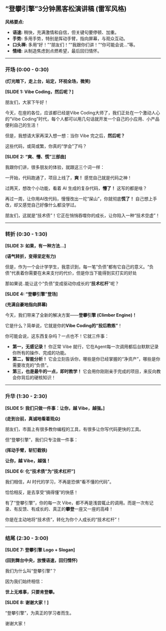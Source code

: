 ## “登攀引擎”3分钟黑客松演讲稿 (雷军风格)

**风格要点:**
- **语速:** 稍快，充满激情和自信，但关键句要停顿、加重。
- **手势:** 多用手势，特别是挥动手臂，指向屏幕，与观众互动。
- **口头禅:** 多用“好！”“朋友们！”“我跟你们讲！”“你可能会说...”等。
- **情绪:** 从制造焦虑到点燃希望，最后回归情怀。

---

### **开场 (0:00 - 0:30)**

**(灯光暗下，走上台，站定，环视全场，微笑)**

**[SLIDE 1: Vibe Coding，然后呢？]**

朋友们，大家下午好！

今天，在座的各位，应该都已经是Vibe Coding大师了，我们正处在一个激动人心的“Vibe Coding”时代，每个人都可以用几句话就开发一个自己的小应用、小产品便利自己的生活！

但是，我想请大家再深入想一想：当你 Vibe 完之后，**然后呢？**

这些代码，或简或繁，你真的“学会”了吗？

**[SLIDE 2: “爽、懵、慌”三部曲]**

我跟你们讲，很多朋友的体验，就跟这三个词一样：

一开始，代码跑通了，项目上线了，**爽！** 感觉自己就是代码之神！

过两天，想改个小功能，看着 AI 生成的复杂代码，**懵了！** 这写的都是啥？

再过一周，让你用AI改代码，慢慢改出一坨“屎山”，你就彻底**慌了！** 自己想上手改，却又感觉自己好像什么都没学过。

朋友们，这就是“技术债”！它正在悄悄吞噬你的成长，让你陷入一种“技术空虚”！

---

### **转折 (0:30 - 1:30)**

**[SLIDE 3: 如果，有一种方法...]**

**(语气转折，变得坚定有力)**

但是，作为一个会计学学生，我意识到，每一笔“负债”都有它自己的意义。“负债”代表着你需要在未来支付的代价，但是你当下能得到实打实的好处

那如果说..能让这个“负债”变成驱动你成长的“**技术杠杆**”呢？

**[SLIDE 4: “登攀引擎”登场]**

**(充满自豪地指向屏幕)**

今天，我们带来了全新的解决方案——**登攀引擎 (Climber Engine)！**

它是什么？简单说，它就是你的**Vibe Coding的“投后教练”**！

你可能会说，这东西复杂吗？一点也不！它就三件事：

- **第一，无感记录！** 你正常 Vibe 就行，它在Agent每一次调用都后台默默记录你所有的操作、完成的功能。
- **第二，智能分析！** 它会立刻告诉你，哪些是你已经掌握的“净资产”，哪些是你需要攻克的“负债”。
- **第三，也是最牛的一点，即时教学！** 它会用你刚刚亲手完成的项目，来反向教会你背后的硬核知识！

---

### **升华 (1:30 - 2:30)**

**[SLIDE 5: 我们只做一件事：让你，越 Vibe，越强。]**

**(走到台前，真诚地看着观众)**

朋友们，市面上有很多教你编程的工具，有很多让你写代码更快的工具。

但“登攀引擎”，我们只专注做一件事：

**(挥动手臂，斩钉截铁)**

**让你，越 Vibe，越强！**

**[SLIDE 6: 化“技术债”为“技术杠杆”]**

我们相信，AI 时代的学习，不再是恐惧“看不懂的代码”。

恰恰相反，是去享受“搞得懂”的快感！

有了“登攀引擎”，你的每一次 Vibe，都不再是浅尝辄止的调用。而是一次有记录、有反馈、有成长的、真正的**攀登**一座又一座的高峰！

你是在主动地将“技术债”，转化为你个人成长的“技术杠杆”！

---

### **结尾 (2:30 - 3:00)**

**[SLIDE 7: 登攀引擎 Logo + Slogan]**

**(回到舞台中央，放慢语速，回归情怀)**

我们为什么叫“登攀引擎”？

因为我们始终相信：

**世上无难事，只要肯登攀。**

**[SLIDE 8: 谢谢大家！]**

“登攀引擎”，为真正的学习者而生。

谢谢大家！